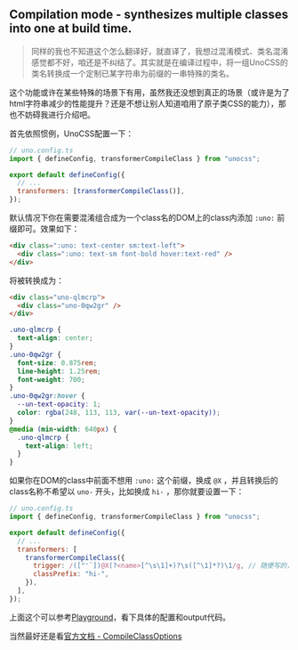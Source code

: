 ## Compilation mode - synthesizes multiple classes into one at build time.

> 同样的我也不知道这个怎么翻译好，就直译了，我想过混淆模式、类名混淆感觉都不好，咱还是不纠结了。其实就是在编译过程中，将一组UnoCSS的类名转换成一个定制已某字符串为前缀的一串特殊的类名。

这个功能或许在某些特殊的场景下有用，虽然我还没想到真正的场景（或许是为了html字符串减少的性能提升？还是不想让别人知道咱用了原子类CSS的能力），那也不妨碍我进行介绍吧。

首先依照惯例，UnoCSS配置一下：

```js
// uno.config.ts
import { defineConfig, transformerCompileClass } from "unocss";

export default defineConfig({
  // ...
  transformers: [transformerCompileClass()],
});
```

默认情况下你在需要混淆组合成为一个class名的DOM上的class内添加 `:uno:` 前缀即可。效果如下：

```html
<div class=":uno: text-center sm:text-left">
  <div class=":uno: text-sm font-bold hover:text-red" />
</div>
```

将被转换成为：

```html
<div class="uno-qlmcrp">
  <div class="uno-0qw2gr" />
</div>
```

```css
.uno-qlmcrp {
  text-align: center;
}
.uno-0qw2gr {
  font-size: 0.875rem;
  line-height: 1.25rem;
  font-weight: 700;
}
.uno-0qw2gr:hover {
  --un-text-opacity: 1;
  color: rgba(248, 113, 113, var(--un-text-opacity));
}
@media (min-width: 640px) {
  .uno-qlmcrp {
    text-align: left;
  }
}
```

如果你在DOM的class中前面不想用 `:uno:` 这个前缀，换成 `@X` ，并且转换后的class名称不希望以 `uno-` 开头，比如换成 `hi-` ，那你就要设置一下：

```js
// uno.config.ts
import { defineConfig, transformerCompileClass } from "unocss";

export default defineConfig({
  // ...
  transformers: [
    transformerCompileClass({
      trigger: /(["'`])@X(?<name>[^\s\1]+)?\s([^\1]*?)\1/g, // 随便写的，可能不够严谨，按照你自己需要调整。
      classPrefix: "hi-",
    }),
  ],
});
```

上面这个可以参考[Playground](https://unocss.dev/play/?html=DwEwlgbgBAxgNgQwM5ILwCIACANKBbATwFoAOKAFwFMAPcomSgOyoCcKa6AjOAV0qhAIWAawBcVWkRaUQ6AHwBJKABkA9hH4B1ABZgQBYAHpwEOUA&config=JYWwDg9gTgLgBAbwFBzmKBTAzhmBBGGKYAIwFcZgAzATwBoU1McYBJAYwgDssHV1suAKpcIfOEQCGPKtBAYoAEWCZ2lAG7ZxUmXIUA1ScWkwA4lAhkw2qNKyyo8qAGEI4YABsMzj5Ky9GABMMKmAub25QgHMGAF84KgsQOAAiMlF2fxSAbiRQSFhECQgAUSx2STAMQIBlDC81aDh4xLc4AHJ0iEysdqQMAA8C%2BGCqSTIPEZCwiK5ogApkVCgJ7AAuOABtAF1xARYsDc3GfmZhUXmASnFTwXxCYnJKWiubpjuObixFk9Q4cskXg2AEYAHQAJjeqHYgS4G3aAAtCGBDgB6VHYECgrAI1HtN6xa6MXaMHT2PRQQ5bMkOJzKVQabCvCS2XSOAxGYAmcyWMDMmkU1zuLw%2BPzfJZ-IjAKJRBQbVHzTYpdoAA22lwAAgANeYAfgAPFxJPIAHybAB6AB0sJbgdsANSXXXWxVWu0AKl1l1tqJiv3Yvn8AAVMKEBvCEcAALR9VCEkmEpBAA&css=Q&options=N4IgLgTghgdgzgMwPYQLYgFwKgGzgUwF8g)，看下具体的配置和output代码。

当然最好还是看[官方文档 - CompileClassOptions](https://github.com/unocss/unocss/blob/main/packages/transformer-compile-class/src/index.ts#L4)

